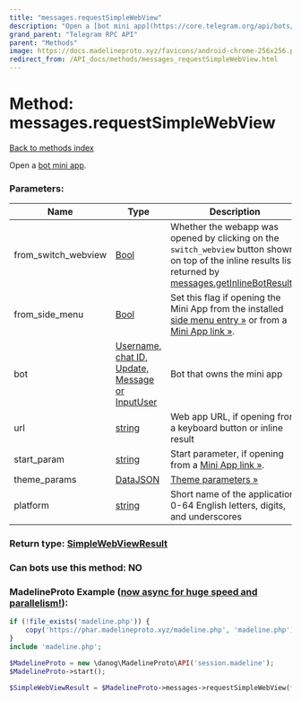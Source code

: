 ```yaml
---
title: "messages.requestSimpleWebView"
description: "Open a [bot mini app](https://core.telegram.org/api/bots/webapps)."
grand_parent: "Telegram RPC API"
parent: "Methods"
image: https://docs.madelineproto.xyz/favicons/android-chrome-256x256.png
redirect_from: /API_docs/methods/messages_requestSimpleWebView.html
---
```

# Method: messages.requestSimpleWebView
[Back to methods index](index.html)



Open a [bot mini app](https://core.telegram.org/api/bots/webapps).

### Parameters:

| Name     |    Type       | Description | Required |
|----------|---------------|-------------|----------|
|from\_switch\_webview|[Bool](/API_docs/types/Bool.html) | Whether the webapp was opened by clicking on the `switch_webview` button shown on top of the inline results list returned by [messages.getInlineBotResults](../methods/messages.getInlineBotResults.html). | Optional|
|from\_side\_menu|[Bool](/API_docs/types/Bool.html) | Set this flag if opening the Mini App from the installed [side menu entry »](https://core.telegram.org/api/bots/attach) or from a [Mini App link »](https://core.telegram.org/api/links#mini-app-links). | Optional|
|bot|[Username, chat ID, Update, Message or InputUser](/API_docs/types/InputUser.html) | Bot that owns the mini app | Optional|
|url|[string](/API_docs/types/string.html) | Web app URL, if opening from a keyboard button or inline result | Optional|
|start\_param|[string](/API_docs/types/string.html) | Start parameter, if opening from a [Mini App link »](https://core.telegram.org/api/links#mini-app-links). | Optional|
|theme\_params|[DataJSON](/API_docs/types/DataJSON.html) | [Theme parameters »](https://core.telegram.org/api/bots/webapps#theme-parameters) | Optional|
|platform|[string](/API_docs/types/string.html) | Short name of the application; 0-64 English letters, digits, and underscores | Optional|


### Return type: [SimpleWebViewResult](/API_docs/types/SimpleWebViewResult.html)

### Can bots use this method: **NO**


### MadelineProto Example ([now async for huge speed and parallelism!](https://docs.madelineproto.xyz/docs/ASYNC.html)):


```php
if (!file_exists('madeline.php')) {
    copy('https://phar.madelineproto.xyz/madeline.php', 'madeline.php');
}
include 'madeline.php';

$MadelineProto = new \danog\MadelineProto\API('session.madeline');
$MadelineProto->start();

$SimpleWebViewResult = $MadelineProto->messages->requestSimpleWebView(from_switch_webview: $Bool, from_side_menu: $Bool, bot: $InputUser, url: 'string', start_param: 'string', theme_params: $DataJSON, platform: 'string', );
```

